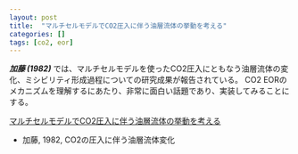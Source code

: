 ```yaml
---
layout: post
title:  "マルチセルモデルでCO2圧入に伴う油層流体の挙動を考える"
categories: []
tags: [co2, eor]
---
```


***加藤 (1982)*** では、マルチセルモデルを使ったCO2圧入にともなう油層流体の変化、ミシビリティ形成過程についての研究成果が報告されている。
CO2 EORのメカニズムを理解するにあたり、非常に面白い話題であり、実装してみることにする。

[マルチセルモデルでCO2圧入に伴う油層流体の挙動を考える](https://nbviewer.jupyter.org/github/mayuneko-re/notebook/blob/master/colab/Multi_Cell_Model_for_CO2_core_flooding.ipynb)

- 加藤, 1982, CO2の圧入に伴う油層流体変化

